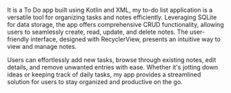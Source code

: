 It is a To Do app built using Kotlin and XML, my to-do list application is a versatile tool for organizing tasks and notes efficiently.
Leveraging SQLite for data storage, the app offers comprehensive CRUD functionality, allowing users to seamlessly create, read, update, and delete notes. The user-friendly interface, designed with RecyclerView, presents an intuitive way to view and manage notes.

Users can effortlessly add new tasks, browse through existing notes, edit details, and remove unwanted entries with ease. Whether it's jotting down ideas or keeping track of daily tasks, my app provides a streamlined solution for users to stay organized and productive on the go.
